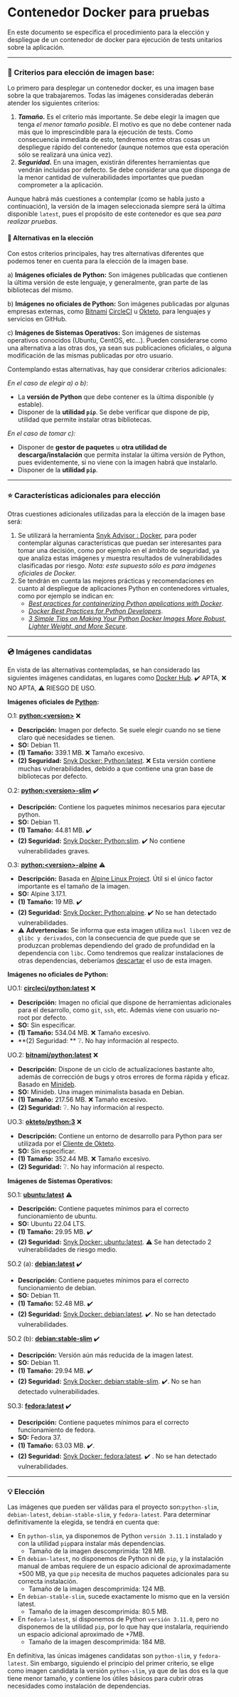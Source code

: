 # Contenedor Docker para pruebas

En este documento se especifica el procedimiento para la elección y despliegue de un contenedor de docker para ejecución de tests unitarios sobre la aplicación.

****

### :page_with_curl: Criterios para elección de imagen base:

Lo primero para desplegar un contenedor docker, es una imagen base sobre la que trabajaremos. Todas las imágenes consideradas deberán atender los siguientes criterios:

1. ***Tamaño.*** Es el criterio más importante. Se debe elegir la imagen que tenga *el menor tamaño posible*. El motivo es que no debe contener nada más que lo imprescindible para la ejecución de tests. Como consecuencia inmediata de esto, tendremos entre otras cosas un despliegue rápido del contenedor (aunque notemos que esta operación sólo se realizará una única vez).
1. ***Seguridad.*** En una imagen, existirán diferentes herramientas que vendrán incluidas por defecto. Se debe considerar una que disponga de la menor cantidad de vulnerabilidades importantes que puedan comprometer a la aplicación.

Aunque habrá más cuestiones a contemplar (como se habla justo a continuación), la versión de la imagen seleccionada siempre será la última disponible `latest`, pues el propósito de este contenedor es que sea *para realizar pruebas*.



#### :twisted_rightwards_arrows: Alternativas en la elección

Con estos criterios principales, hay tres alternativas diferentes que podemos tener en cuenta para la elección de la imagen base.

a) **Imágenes oficiales de Python:** Son imágenes publicadas que contienen la última versión de este lenguaje, y generalmente, gran parte de las bibliotecas del mismo.

b) **Imágenes no oficiales de Python:** Son imágenes publicadas por algunas empresas externas, como  [Bitnami](https://hub.docker.com/u/bitnami) [CircleCI](https://hub.docker.com/u/circleci) u [Okteto](https://hub.docker.com/u/okteto), para lenguajes y servicios en GitHub.

c) **Imágenes de Sistemas Operativos:** Son imágenes de sistemas operativos conocidos (Ubuntu, CentOS, etc...). Pueden considerarse como una alternativa a las otras dos, ya sean sus publicaciones oficiales, o alguna modificación de las mismas publicadas por otro usuario.



Contemplando estas alternativas, hay que considerar criterios adicionales:

*En el caso de elegir a) o b)*:

* La **versión de Python** que debe contener es la última disponible (y estable). 
* Disponer de la **utilidad `pip`**. Se debe verificar que dispone de pip, utilidad que permite instalar otras bibliotecas.



*En el caso de tomar c):*

* Disponer de **gestor de paquetes** u **otra utilidad de descarga/instalación** que permita instalar la última versión de Python, pues evidentemente, si no viene con la imagen habrá que instalarlo.
* Disponer de la **utilidad `pip`**.

****

### :star: Características adicionales para elección

Otras cuestiones adicionales utilizadas para la elección de la imagen base será:

1. Se utilizará la herramienta [Snyk Advisor : Docker](https://snyk.io/advisor/docker), para poder contemplar algunas características que puedan ser interesantes para tomar una decisión, como por ejemplo en el ámbito de seguridad, ya que analiza estas imágenes y muestra resultados de vulnerabilidades clasificadas por riesgo. *Nota: este supuesto sólo es para imágenes oficiales de Docker.*
2. Se tendrán en cuenta las mejores prácticas y recomendaciones en cuanto al despliegue de aplicaciones Python en contenedores virtuales, como por ejemplo se indican en:
   * *[Best practices for containerizing Python applications with Docker](https://snyk.io/blog/best-practices-containerizing-python-docker/)*.
   * *[Docker Best Practices for Python Developers](https://testdriven.io/blog/docker-best-practices/)*.
   * *[3 Simple Tips on Making Your Python Docker Images More Robust, Lighter Weight, and More Secure](https://python.plainenglish.io/3-simple-tips-on-making-your-python-docker-images-more-robust-lighter-weight-and-more-secure-61876bcdc257)*.



****

### :cd: Imágenes candidatas

En vista de las alternativas contempladas, se han considerado las siguientes imágenes candidatas, en lugares como [Docker Hub](https://hub.docker.com/). :heavy_check_mark:  APTA, :x:  NO APTA, :warning:  RIESGO DE USO.             

**Imágenes oficiales de [Python](https://hub.docker.com/_/python):**

O.1: **[python:<version\>](https://hub.docker.com/layers/library/python/latest/images/sha256-7efc1ae7e6e9c5263d87845cb00f6ab7f6b27670cae29c9d93fa7910d6ab12c0?context=explore)** :x:

* **Descripción:** Imagen por defecto. Se suele elegir cuando no se tiene claro qué necesidades se tienen.
* **SO:** Debian 11.
* **(1) Tamaño:** 339.1 MB. :x: Tamaño excesivo.
* **(2) Seguridad:** [Snyk Docker: Python:latest](https://snyk.io/advisor/docker/python/latest). :x: Esta versión contiene muchas vulnerabilidades, debido a que contiene una gran base de bibliotecas por defecto.

O.2: **[python:<version\>-slim](https://hub.docker.com/layers/library/python/3.8-slim/images/sha256-dd13c1d6433ecfa15dcf774d8fcce87cf790f0f85f96d21d2e81b31ad2e42e13?context=explore)** :heavy_check_mark:  

* **Descripción:** Contiene los paquetes mínimos necesarios para ejecutar python. 
* **SO:** Debian 11.
* **(1) Tamaño:** 44.81 MB. :heavy_check_mark:
* **(2) Seguridad:** [Snyk Docker: Python:slim](https://snyk.io/advisor/docker/python/slim). :heavy_check_mark: No contiene vulnerabilidades graves.

O.3: **[python:<version\>-alpine](https://hub.docker.com/layers/library/python/alpine/images/sha256-8deb76496a68d1bba8353767492235b26e45e6ddc571dbb3a487633144a4fbd4?context=explore)** :warning:

* **Descripción:** Basada en [Alpine Linux Project](https://alpinelinux.org/). Útil si el único factor importante es el tamaño de la imagen.
* **SO:** Alpine 3.17.1. 
* **(1) Tamaño:** 19 MB. :heavy_check_mark:
* **(2) Seguridad:** [Snyk Docker: Python:alpine](https://snyk.io/advisor/docker/python/alpine). :heavy_check_mark: No se han detectado vulnerabilidades.
* :warning: **Advertencias:** Se informa que esta imagen utiliza `musl libc`en vez de `glibc y derivados`, con la consecuencia de que puede que se produzcan problemas dependiendo del grado de profundidad en la dependencia con `libc`. Como tendremos que realizar instalaciones de otras dependencias, deberíamos <u>descartar</u> el uso de esta imagen.



**Imágenes no oficiales de Python:**

UO.1: **[circleci/python:latest](https://hub.docker.com/r/circleci/python)** :x:

* **Descripción:** Imagen no oficial que dispone de herramientas adicionales para el desarrollo, como `git`, `ssh`, etc. Además viene con usuario no-root por defecto. 
* **SO:** Sin especificar.
* **(1) Tamaño:** 534.04 MB. :x: Tamaño excesivo.
* **(2) Seguridad: ** :grey_question:. No hay información al respecto.

UO.2: **[bitnami/python:latest](https://hub.docker.com/layers/bitnami/python/latest/images/sha256-b245f31d366f6e7af4d270e0ba7980e1113e8c8ce3ceb276e50738fe95bfdd65?context=explore)** :x:

* **Descripción:** Dispone de un ciclo de actualizaciones bastante alto, además de corrección de bugs y otros errores de forma rápida y eficaz. Basado en [Minideb](https://github.com/bitnami/minideb).
* **SO:** Minideb. Una imagen minimalista basada en Debian.
* **(1) Tamaño:** 217.56 MB. :x: Tamaño excesivo.
* **(2) Seguridad:** :grey_question:. No hay información al respecto.

UO.3: **[okteto/python:3](https://hub.docker.com/layers/okteto/python/3/images/sha256-2de227fc1951a0ed86c7703776674f8052dbf975673356c66bf05d0f2df83484?context=explore)** :x:

* **Descripción:** Contiene un entorno de desarrollo para Python para ser utilizada por el [Cliente de Okteto](https://github.com/okteto/okteto).
* **SO:** Sin especificar.
* **(1) Tamaño:** 352.44 MB. :x: Tamaño excesivo.
* **(2) Seguridad:** :grey_question:. No hay información al respecto.



**Imágenes de Sistemas Operativos:**

SO.1: **[ubuntu:latest](https://hub.docker.com/layers/library/ubuntu/latest/images/sha256-c985bc3f77946b8e92c9a3648c6f31751a7dd972e06604785e47303f4ad47c4c?context=explore)** :warning: 

* **Descripción:** Contiene paquetes mínimos para el correcto funcionamiento de ubuntu.
* **SO:** Ubuntu 22.04 LTS.
* **(1) Tamaño:** 29.95 MB. :heavy_check_mark: 
* **(2) Seguridad:** [Snyk Docker: ubuntu:latest](https://snyk.io/advisor/docker/ubuntu). :warning:  Se han detectado 2 vulnerabilidades de riesgo medio.

SO.2 (a): **[debian:latest](https://hub.docker.com/layers/library/debian/latest/images/sha256-640e07a7971e0c13eb14214421cf3d75407e0965b84430e08ec90c336537a2cf?context=explore)** :heavy_check_mark:

* **Descripción:** Contiene paquetes mínimos para el correcto funcionamiento de debian.
* **SO:** Debian 11.
* **(1) Tamaño:** 52.48 MB. :heavy_check_mark:
* **(2) Seguridad:** [Snyk Docker: debian:latest](https://snyk.io/advisor/docker/debian). :heavy_check_mark:. No se han detectado vulnerabilidades.

SO.2 (b): **[debian:stable-slim](https://hub.docker.com/layers/library/debian/stable-slim/images/sha256-9554f6caf2cafc99ad9873a822e1aafbb29d40608fe7ebe6569365b80fa5a422?context=explore)** :heavy_check_mark:

* **Descripción:** Versión aún más reducida de la imagen latest.
* **SO:** Debian 11.
* **(1) Tamaño:** 29.94 MB. :heavy_check_mark:
* **(2) Seguridad:** [Snyk Docker: debian:stable-slim](https://snyk.io/advisor/docker/debian/stable-slim). :heavy_check_mark:. No se han detectado vulnerabilidades.

SO.3: **[fedora:latest](https://hub.docker.com/_/fedora)** :heavy_check_mark:

* **Descripción:** Contiene paquetes mínimos para el correcto funcionamiento de fedora.
* **SO:** Fedora 37.
* **(1) Tamaño:** 63.03 MB. :heavy_check_mark:.
* **(2) Seguridad:** [Snyk Docker: fedora:latest](https://snyk.io/advisor/docker/fedora). :heavy_check_mark: . No se han detectado vulnerabilidades.

****

### :bulb: Elección

Las imágenes que pueden ser válidas para el proyecto son:`python-slim`, `debian-latest`, `debian-stable-slim`, y `fedora-latest`. Para determinar definitivamente la elegida, se tendrá en cuenta que:

* En `python-slim`, ya disponemos de Python `versión 3.11.1` instalado y con la utilidad `pip`para instalar más dependencias. 
  * Tamaño de la imagen descomprimida: 128 MB.
* En `debian-latest`, no disponemos de Python ni de `pip`, y la instalación manual de ambas requiere de un espacio adicional de aproximadamente +500 MB, ya que `pip` necesita de muchos paquetes adicionales para su correcta instalación.
  * Tamaño de la imagen descomprimida: 124 MB.
* En `debian-stable-slim`, sucede exactamente lo mismo que en la versión latest.
  * Tamaño de la imagen descomprimida: 80.5 MB.
* En `fedora-latest`, sí disponemos de Python  `versión 3.11.0`, pero no disponemos de la utilidad `pip`, por lo que hay que instalarla, requiriendo un espacio adicional aproximado de +7MB.
  * Tamaño de la imagen descomprimida: 184 MB.



En definitiva, las únicas imágenes candidatas son `python-slim`, y `fedora-latest`. Sin embargo, siguiendo el principio del primer criterio, se elige como imagen candidata la versión `python-slim`, ya que de las dos es la que tiene menor tamaño, y contiene los útiles básicos para cubrir otras necesidades como instalación de dependencias.
